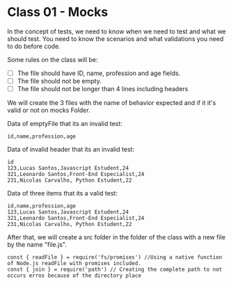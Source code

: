 # Class 01 - Mocks

In the concept of tests, we need to know when we need to test and what we should test.
You need to know the scenarios and what validations you need to do before code.

Some rules on the class will be:

- [ ] The file should have ID, name, profession and age fields.
- [ ] The file should not be empty.
- [ ] The file should not be longer than 4 lines including headers

We will create the 3 files with the name of behavior expected and if it it's valid or not on mocks Folder.

Data of emptyFile that its an invalid test:

```
id,name,profession,age

```

Data of invalid header that its an invalid test:
```
id
123,Lucas Santos,Javascript Estudent,24
321,Leonardo Santos,Front-End Especialist,24
231,Nicolas Carvalho, Python Estudent,22

```

Data of three items that its a valid test:
```
id,name,profession,age
123,Lucas Santos,Javascript Estudent,24
321,Leonardo Santos,Front-End Especialist,24
231,Nicolas Carvalho, Python Estudent,22

```

After that, we will create a src folder in the folder of the class with a new file by the name "file.js".

```
const { readFile } = require('fs/promises') //Using a native function of Node.js readFile with promises included.
const { join } = require('path') // Creating the complete path to not occurs erros because of the directory place
```



